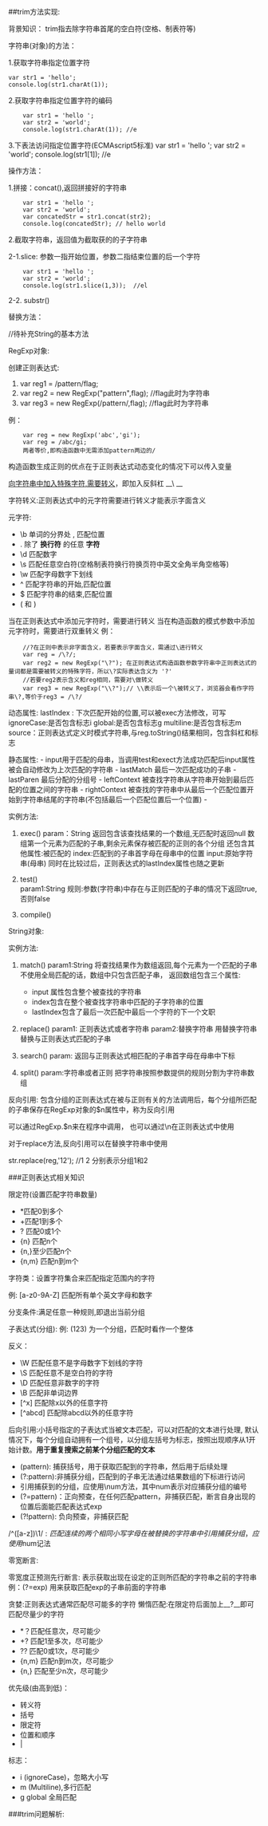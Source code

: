 ##trim方法实现:

背景知识：
trim指去除字符串首尾的空白符(空格、制表符等)


字符串(对象)的方法：

1.获取字符串指定位置字符

    var str1 = 'hello';
    console.log(str1.charAt(1));

2.获取字符串指定位置字符的编码

        var str1 = 'hello ';
        var str2 = 'world';
        console.log(str1.charAt(1)); //e

3.下表法访问指定位置字符(ECMAscript5标准)
        var str1 = 'hello ';
        var str2 = 'world';
        console.log(str1[1]);  //e

操作方法：

1.拼接：concat(),返回拼接好的字符串
    
        var str1 = 'hello ';
        var str2 = 'world';
        var concatedStr = str1.concat(str2);
        console.log(concatedStr); // hello world

2.截取字符串，返回值为截取获的的子字符串

2-1.slice:
    参数一指开始位置，参数二指结束位置的后一个字符

        var str1 = 'hello ';
        var str2 = 'world';
        console.log(str1.slice(1,3));  //el   


2-2. substr()



替换方法：

//待补充String的基本方法
















RegExp对象:


创建正则表达式:

1. var reg1 = /pattern/flag;
2. var reg2 = new RegExp("pattern",flag);  //flag此时为字符串
3. var reg3 = new RegExp(/pattern/,flag);  //flag此时为字符串

例：

        var reg = new RegExp('abc','gi');  
        var reg = /abc/gi;
        两者等价,即构造函数中无需添加pattern两边的/

构造函数生成正则的优点在于正则表达式动态变化的情况下可以传入变量

[向字符串中加入特殊字符,需要转义](http://www.w3school.com.cn/js/js_special_characters.asp)，即加入反斜杠 __\ __

字符转义:正则表达式中的元字符需要进行转义才能表示字面含义


元字符:
- \b 单词的分界处 , 匹配位置
- . 除了 __换行符__ 的任意 __字符__
- \d 匹配数字
- \s 匹配任意空白符(空格制表符换行符换页符中英文全角半角空格等)
- \w 匹配字母数字下划线
- ^ 匹配字符串的开始,匹配位置
- $ 匹配字符串的结束,匹配位置
- ( 和 )



当在正则表达式中添加元字符时，需要进行转义
当在构造函数的模式参数中添加元字符时，需要进行双重转义
例：
    
        //?在正则中表示非字面含义，若要表示字面含义，需通过\进行转义
        var reg = /\?/;  
        var reg2 = new RegExp("\?"); 在正则表达式构造函数参数字符串中正则表达式的量词都是需要被转义的特殊字符，所以\?实际表达含义为 '?' 
        //若要reg2表示含义和reg相同，需要对\做转义
        var reg3 = new RegExp("\\?");// \\表示后一个\被转义了，浏览器会看作字符串\?,等价于reg3 = /\?/ 


动态属性:
    lastIndex : 下次匹配开始的位置,可以被exec方法修改，可写
    ignoreCase:是否包含标志i
    global:是否包含标志g
    multiline:是否包含标志m
    source：正则表达式定义时模式字符串,与reg.toString()结果相同，包含斜杠和标志

静态属性:
    - input用于匹配的母串，当调用test和exect方法成功匹配后input属性被会自动修改为上次匹配的字符串
    - lastMatch 最后一次匹配成功的子串
    - lastParen 最后分配的分组号
    - leftContext 被查找字符串从字符串开始到最后匹配的位置之间的字符串
    - rightContext 被查找的字符串中从最后一个匹配位置开始到字符串结尾的字符串(不包括最后一个匹配位置后一个位置)
    - 





实例方法:
 
 1. exec()
 param：String
 返回包含该查找结果的一个数组,无匹配时返回null
 数组第一个元素为匹配的子串,剩余元素保存被匹配的正则的各个分组
 还包含其他属性:被匹配的
 index:匹配到的子串首字母在母串中的位置
 input:原始字符串(母串)
 同时在比较过后，正则表达式的lastIndex属性也随之更新




 2. test()  
 param1:String
 规则:参数(字符串)中存在与正则匹配的子串的情况下返回true,否则false


 3. compile()

 
String对象:

实例方法:

 1. match()
 param1:String
 将查找结果作为数组返回,每个元素为一个匹配的子串
 不使用全局匹配的话，数组中只包含匹配子串，
 返回数组包含三个属性:
    - input 属性包含整个被查找的字符串
    - index包含在整个被查找字符串中匹配的子字符串的位置
    - lastIndex包含了最后一次匹配中最后一个字符的下一个文职
    
 2. replace()
 param1: 正则表达式或者字符串
 param2:替换字符串
 用替换字符串替换与正则表达式匹配的子串


 3. search()
 param:
 返回与正则表达式相匹配的子串首字母在母串中下标

 4. split()
 param:字符串或者正则
 把字符串按照参数提供的规则分割为字符串数组

 

反向引用:
包含分组的正则表达式在被与正则有关的方法调用后，每个分组所匹配的子串保存在RegExp对象的$n属性中，称为反向引用

可以通过RegExp.$n来在程序中调用，
也可以通过\n在正则表达式中使用


对于replace方法,反向引用可以在替换字符串中使用

str.replace(reg,'12'); //1 2 分别表示分组1和2





###正则表达式相关知识


限定符(设置匹配字符串数量)

- *匹配0到多个
- +匹配1到多个
- ? 匹配0或1个
- {n} 匹配n个
- {n,}至少匹配n个
- {n,m} 匹配n到m个


字符类：设置字符集合来匹配指定范围内的字符

 例:  [a-z0-9A-Z]  匹配所有单个英文字母和数字


分支条件:满足任意一种规则,即退出当前分组 

子表达式(分组):
    例: (123)  为一个分组，匹配时看作一个整体


反义：

- \W 匹配任意不是字母数字下划线的字符
- \S 匹配任意不是空白符的字符
- \D 匹配任意非数字的字符
- \B 匹配非单词边界
- [^x] 匹配除x以外的任意字符
- [^abcd] 匹配除abcd以外的任意字符

后向引用:小括号指定的子表达式当被文本匹配，可以对匹配的文本进行处理,
默认情况下，每个分组自动拥有一个组号，以分组左括号为标志，按照出现顺序从1开始计数。__用于重复搜索之前某个分组匹配的文本__



- (pattern): 捕获括号，用于获取匹配到的字符串，然后用于后续处理
- (?:pattern):非捕获分组，匹配到的子串无法通过结果数组的下标进行访问
- 引用捕获到的分组，应使用\num方法，其中num表示对应捕获分组的编号
- (?=pattern)：正向预查，在任何匹配pattern，非捕获匹配，断言自身出现的位置后面能匹配表达式exp
- (?!pattern): 负向预查，非捕获匹配



/^([a-z])\1$/  : 匹配连续的两个相同小写字母
在被替换的字符串中引用捕获分组，应使用$num记法




零宽断言:


零宽度正预测先行断言: 表示获取出现在设定的正则所匹配的字符串之前的字符串
例：(?=exp)  用来获取匹配exp的子串前面的字符串





    



贪婪:正则表达式通常匹配尽可能多的字符
懒惰匹配:在限定符后面加上__?__即可匹配尽量少的字符

- *？匹配任意次，尽可能少
- +? 匹配1至多次，尽可能少
- ?? 匹配0或1次，尽可能少
- {n,m} 匹配n到m次，尽可能少
- {n,} 匹配至少n次，尽可能少



优先级(由高到低)：
- 转义符
- 括号
- 限定符
- 位置和顺序
- | 



标志：
- i (ignoreCase)，忽略大小写
- m (Multiline),多行匹配
- g global 全局匹配




###trim问题解析: